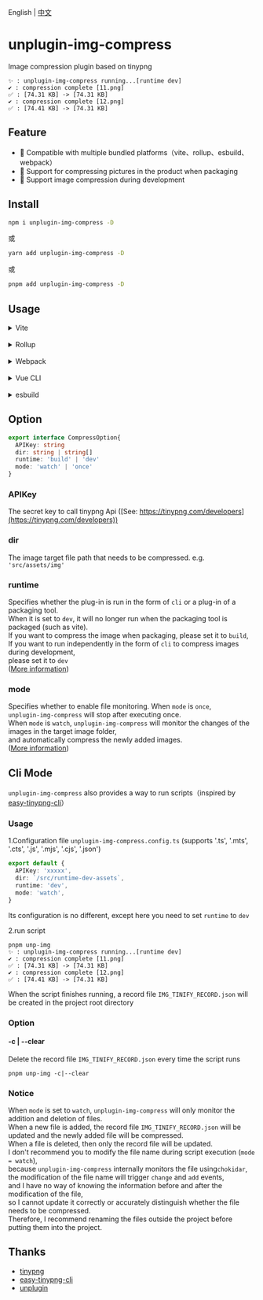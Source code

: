 English | [中文](https://github.com/baiwusanyu-c/unplugin-img-compress/blob/master/README-CN.md)

# unplugin-img-compress
Image compression plugin based on tinypng
```shell
✨ : unplugin-img-compress running...[runtime dev]
✔ : compression complete [11.png]
✅ : [74.31 KB] -> [74.31 KB]
✔ : compression complete [12.png]
✅ : [74.41 KB] -> [74.31 KB]
```

## Feature

* 🌈 Compatible with multiple bundled platforms（vite、rollup、esbuild、webpack）
* 🌌 Support for compressing pictures in the product when packaging
* 🌊 Support image compression during development

## Install

```bash
npm i unplugin-img-compress -D
```
或
```bash
yarn add unplugin-img-compress -D
```
或
```bash
pnpm add unplugin-img-compress -D
```

## Usage
<details>
<summary>Vite</summary>

```ts
// vite.config.ts
import { resolve } from 'path'
import { defineConfig } from 'vite'
import { viteImgCompress } from 'unplugin-img-compress'
import type { PluginOption } from 'vite'
export default defineConfig({
  plugins: [
    viteImgCompress({
      APIKey: 'XXXXXXXXXXXXXXXXXXXXXXXXX',
      dir: `${resolve()}/assets`,
      runtime: 'build',
      mode: 'once',
    }) as PluginOption,
  ],
})
```

</details>
<br>
<details>
<summary>Rollup</summary>

```ts
// rollup.config.js
import { resolve } from 'path'
import { rollupImgCompress } from 'unplugin-img-compress'
export default {
  plugins: [
    rollupImgCompress({
      APIKey: 'XXXXXXXXXXXXXXXXXXXXXXXXX',
      dir: `${resolve()}/assets`,
      runtime: 'build',
      mode: 'once',
    }),
  ],
}
```

</details>
<br>
<details>
<summary>Webpack</summary>

```ts
// webpack.config.js
module.exports = {
  /* ... */
  plugins: [
    require('unplugin-img-compress').webpackImgCompress({ /* options */ }),
  ],
}
```
</details>
<br>
<details>
<summary>Vue CLI</summary>

```ts
// vue.config.js
module.exports = {
  configureWebpack: {
    plugins: [
      require('unplugin-img-compress').webpackImgCompress({ /* options */ }),
    ],
  },
}
```

</details>
<br>
<details>
<summary>esbuild</summary>

```ts
// esbuild.config.js
import { build } from 'esbuild'
import { esbuildImgCompress } from 'unplugin-img-compress'

build({
  plugins: [esbuildImgCompress()],
})
```
</details>

## Option

```typescript
export interface CompressOption{
  APIKey: string
  dir: string | string[]
  runtime: 'build' | 'dev'
  mode: 'watch' | 'once'
}
```

### APIKey
The secret key to call tinypng Api ([See: https://tinypng.com/developers](https://tinypng.com/developers))

### dir
The image target file path that needs to be compressed. e.g. `'src/assets/img'`

### runtime
Specifies whether the plug-in is run in the form of `cli` or a plug-in of a packaging tool.  
When it is set to `dev`, it will no longer run when the packaging tool is packaged (such as vite).  
If you want to compress the image when packaging, please set it to `build`,  
If you want to run independently in the form of `cli` to compress images during development,   
please set it to `dev`  
([More information](https://github.com/baiwusanyu-c/unplugin-img-compress/blob/master/README-CN.md#CliMode))

### mode
Specifies whether to enable file monitoring. When `mode` is `once`,   
`unplugin-img-compress` will stop after executing once.  
When `mode` is `watch`, `unplugin-img-compress` will monitor the changes of the images in the target image folder,  
and automatically compress the newly added images.  
([More information](https://github.com/baiwusanyu-c/unplugin-img-compress/blob/master/README-CN.md#CliMode))

## Cli Mode
`unplugin-img-compress` also provides a way to run scripts（inspired by [easy-tinypng-cli](https://github.com/sudongyuer/easy-tinypng-cli)）
### Usage
1.Configuration file `unplugin-img-compress.config.ts` (supports '.ts', '.mts', '.cts', '.js', '.mjs', '.cjs', '.json')
```typescript
export default {
  APIKey: 'xxxxx',
  dir: `/src/runtime-dev-assets`,
  runtime: 'dev',
  mode: 'watch',
}
```
Its configuration is no different, except here you need to set `runtime` to `dev`

2.run script
```shell
pnpm unp-img
✨ : unplugin-img-compress running...[runtime dev]
✔ : compression complete [11.png]
✅ : [74.31 KB] -> [74.31 KB]
✔ : compression complete [12.png]
✅ : [74.41 KB] -> [74.31 KB]
```
When the script finishes running, a record file `IMG_TINIFY_RECORD.json` will be created in the project root directory

### Option

#### -c | --clear
Delete the record file `IMG_TINIFY_RECORD.json` every time the script runs
```shell
pnpm unp-img -c|--clear
```
### Notice
When `mode` is set to `watch`, `unplugin-img-compress` will only monitor the addition and deletion of files.  
When a new file is added, the record file `IMG_TINIFY_RECORD.json` will be updated and the newly added file will be compressed.    
When a file is deleted, then only the record file will be updated.  
I don't recommend you to modify the file name during script execution (`mode = watch`),  
because `unplugin-img-compress` internally monitors the file using`chokidar`,  
the modification of the file name will trigger `change` and `add` events,   
and I have no way of knowing the information before and after the modification of the file,   
so I cannot update it correctly or accurately distinguish whether the file needs to be compressed.  
Therefore, I recommend renaming the files outside the project before putting them into the project.

## Thanks
* [tinypng](https://tinypng.com/)
* [easy-tinypng-cli](https://github.com/sudongyuer/easy-tinypng-cli)
* [unplugin](https://github.com/unjs/unplugin)